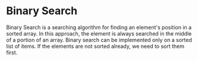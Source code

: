 <h1> Binary Search </h1> 
<p>Binary Search is a searching algorithm for finding an element's position in a sorted array. In this approach, the element is always searched in the middle of a portion of an array. Binary search can be implemented only on a sorted list of items. If the elements are not sorted already, we need to sort them first.</p>
